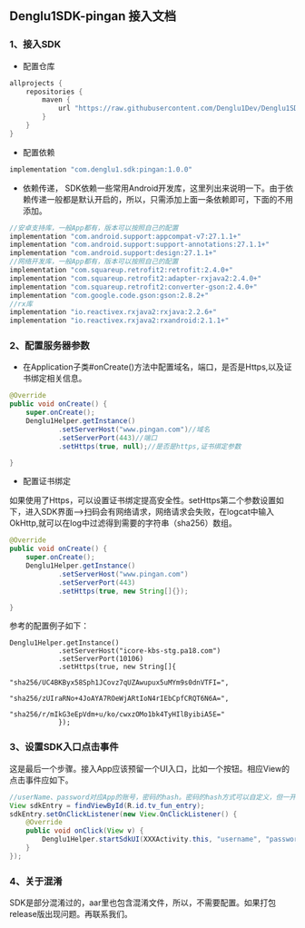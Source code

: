 ## Denglu1SDK-pingan 接入文档

### 1、接入SDK
- 配置仓库
```gradle
allprojects {
    repositories {
        maven { 
            url "https://raw.githubusercontent.com/Denglu1Dev/Denglu1SDK/master" 
        }
    }
}
```
- 配置依赖
```gradle
implementation "com.denglu1.sdk:pingan:1.0.0"
```
- 依赖传递，
SDK依赖一些常用Android开发库，这里列出来说明一下。由于依赖传递一般都是默认开启的，所以，只需添加上面一条依赖即可，下面的不用添加。
```gradle
//安卓支持库，一般App都有，版本可以按照自己的配置
implementation "com.android.support:appcompat-v7:27.1.1+"
implementation "com.android.support:support-annotations:27.1.1+"
implementation "com.android.support:design:27.1.1+"
//网络开发库，一般App都有，版本可以按照自己的配置
implementation "com.squareup.retrofit2:retrofit:2.4.0+"
implementation "com.squareup.retrofit2:adapter-rxjava2:2.4.0+"
implementation "com.squareup.retrofit2:converter-gson:2.4.0+"
implementation "com.google.code.gson:gson:2.8.2+"
//rx库
implementation "io.reactivex.rxjava2:rxjava:2.2.6+"
implementation "io.reactivex.rxjava2:rxandroid:2.1.1+"

```
### 2、配置服务器参数
- 在Application子类#onCreate()方法中配置域名，端口，是否是Https,以及证书绑定相关信息。
```java
@Override
public void onCreate() {
    super.onCreate();
    Denglu1Helper.getInstance()
            .setServerHost("www.pingan.com")//域名
            .setServerPort(443)//端口
            .setHttps(true, null);//是否是https,证书绑定参数

}
```
- 配置证书绑定

如果使用了Https，可以设置证书绑定提高安全性。setHttps第二个参数设置如下，进入SDK界面-->扫码会有网络请求，网络请求会失败，在logcat中输入OkHttp,就可以在log中过滤得到需要的字符串（sha256）数组。
```java
@Override
public void onCreate() {
    super.onCreate();
    Denglu1Helper.getInstance()
            .setServerHost("www.pingan.com")
            .setServerPort(443)
            .setHttps(true, new String[]{});

}
```
参考的配置例子如下：
```
Denglu1Helper.getInstance()
            .setServerHost("icore-kbs-stg.pa18.com")
            .setServerPort(10106)
            .setHttps(true, new String[]{
                    "sha256/UC4BKByx58Sph1JCovz7qUZAwupux5uMYm9s0dnVTFI=",
                    "sha256/zUIraRNo+4JoAYA7ROeWjARtIoN4rIEbCpfCRQT6N6A=",
                    "sha256/r/mIkG3eEpVdm+u/ko/cwxzOMo1bk4TyHIlByibiA5E="
            });
```

### 3、设置SDK入口点击事件
这是最后一个步骤。接入App应该预留一个UI入口，比如一个按钮。相应View的点击事件应如下。
```java
//userName、password对应App的账号，密码的hash。密码的hash方式可以自定义，但一开始确定后，就不能再更改。
View sdkEntry = findViewById(R.id.tv_fun_entry);
sdkEntry.setOnClickListener(new View.OnClickListener() {
    @Override
    public void onClick(View v) {
        Denglu1Helper.startSdkUI(XXXActivity.this, "username", "password-hash");
    }
});
```
### 4、关于混淆
SDK是部分混淆过的，aar里也包含混淆文件，所以，不需要配置。如果打包release版出现问题。再联系我们。
